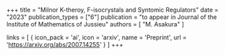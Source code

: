 +++
title = "Milnor K-theroy, F-isocrystals and Syntomic Regulators"
date = "2023"
publication_types = ["6"]
publication = "to appear in Journal of the Institute of Mathematics of Jussieu"
authors = [ "M. Asakura" ]

links = [ { icon_pack = 'ai', icon = 'arxiv', name = 'Preprint', url = 'https://arxiv.org/abs/2007.14255' } ]
+++
